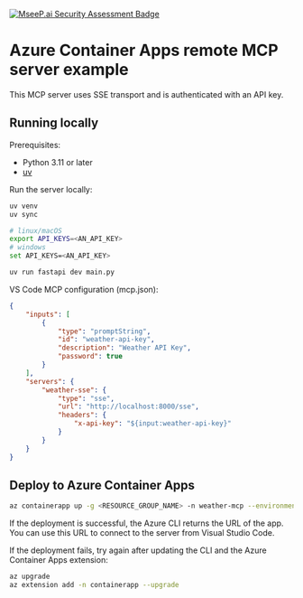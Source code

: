 [![MseeP.ai Security Assessment Badge](https://mseep.net/pr/anthonychu-azure-container-apps-mcp-sample-badge.png)](https://mseep.ai/app/anthonychu-azure-container-apps-mcp-sample)

# Azure Container Apps remote MCP server example

This MCP server uses SSE transport and is authenticated with an API key.

## Running locally

Prerequisites:
* Python 3.11 or later
* [uv](https://docs.astral.sh/uv/getting-started/installation/)

Run the server locally:

```bash
uv venv
uv sync

# linux/macOS
export API_KEYS=<AN_API_KEY>
# windows
set API_KEYS=<AN_API_KEY>

uv run fastapi dev main.py
```

VS Code MCP configuration (mcp.json):

```json
{
    "inputs": [
        {
            "type": "promptString",
            "id": "weather-api-key",
            "description": "Weather API Key",
            "password": true
        }
    ],
    "servers": {
        "weather-sse": {
            "type": "sse",
            "url": "http://localhost:8000/sse",
            "headers": {
                "x-api-key": "${input:weather-api-key}"
            }
        }
    }
}
```

## Deploy to Azure Container Apps

```bash
az containerapp up -g <RESOURCE_GROUP_NAME> -n weather-mcp --environment mcp -l westus --env-vars API_KEYS=<AN_API_KEY> --source .
```

If the deployment is successful, the Azure CLI returns the URL of the app. You can use this URL to connect to the server from Visual Studio Code.

If the deployment fails, try again after updating the CLI and the Azure Container Apps extension:

```bash
az upgrade
az extension add -n containerapp --upgrade
```

